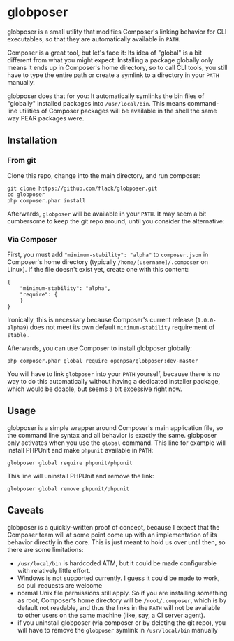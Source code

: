 globposer
=========

globposer is a small utility that modifies Composer's linking behavior for CLI executables, so that they are automatically available in `PATH`.

Composer is a great tool, but let's face it: Its idea of "global" is a bit different from what you might expect: Installing a package globally only means it ends up in Composer's home directory, so to call CLI tools, you still have to type the entire path or create a symlink to a directory in your `PATH` manually.

globposer does that for you: It automatically symlinks the bin files of "globally" installed packages into `/usr/local/bin`. This means command-line utilities of Composer packages will be available in the shell the same way PEAR packages were. 

Installation
------------

### From git

Clone this repo, change into the main directory, and run composer:
```
git clone https://github.com/flack/globposer.git
cd globposer
php composer.phar install
```
Afterwards, `globposer` will be available in your `PATH`. It may seem a bit cumbersome to keep the git repo around, until you consider the alternative:

### Via Composer

First, you must add `"minimum-stability": "alpha"` to `composer.json` in Composer's home directory (typically `/home/[username]/.composer` on Linux). If the file doesn't exist yet, create one with this content:

```
{
    "minimum-stability": "alpha",
    "require": {
    }
}
```

Ironically, this is necessary because Composer's current release (`1.0.0-alpha9`) does not meet its own default `minimum-stability` requirement of `stable`..

Afterwards, you can use Composer to install globposer globally:

```
php composer.phar global require openpsa/globposer:dev-master
```

You will have to link `globposer` into your `PATH` yourself, because there is no way to do this automatically without having a dedicated installer package, which would be doable, but seems a bit excessive right now.

Usage
-----

globposer is a simple wrapper around Composer's main application file, so the command line syntax and all behavior is exactly the same. globposer only activates when you use the `global` command. This line for example will install PHPUnit and make `phpunit` available in `PATH`:

```
globposer global require phpunit/phpunit
```

This line will uninstall PHPUnit and remove the link:

```
globposer global remove phpunit/phpunit
```

Caveats
-------
globposer is a quickly-written proof of concept, because I expect that the Composer team will at some point come up with an implementation of its behavior directly in the core. This is just meant to hold us over until then, so there are some limitations:

 - `/usr/local/bin` is hardcoded ATM, but it could be made configurable with relatively little effort.
 - Windows is not supported currently. I guess it could be made to work, so pull requests are welcome
 - normal Unix file permissions still apply. So if you are installing something as root, Composer's home directory will be `/root/.composer`, which is by default not readable, and thus the links in the `PATH` will not be available to other users on the same machine (like, say, a CI server agent).
 - if you uninstall globposer (via composer or by deleting the git repo), you will have to remove the `globposer` symlink in `/usr/local/bin` manually
